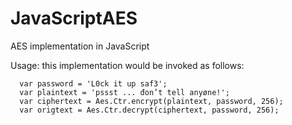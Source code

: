 # JavaScriptAES
AES implementation in JavaScript


Usage: this implementation would be invoked as follows:
```
  var password = 'L0ck it up saf3';
  var plaintext = 'pssst ... đon’t tell anyøne!';
  var ciphertext = Aes.Ctr.encrypt(plaintext, password, 256);
  var origtext = Aes.Ctr.decrypt(ciphertext, password, 256);
```
